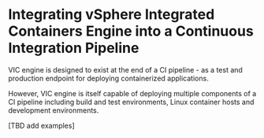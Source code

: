 # Integrating vSphere Integrated Containers Engine into a Continuous Integration Pipeline #

VIC engine is designed to exist at the end of a CI pipeline - as a test and production endpoint for deploying containerized applications.

However, VIC engine is itself capable of deploying multiple components of a CI pipeline including build and test environments, Linux container hosts and development environments.

[TBD add examples]
